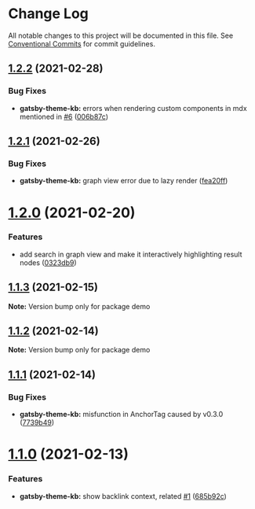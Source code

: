 # Change Log

All notable changes to this project will be documented in this file.
See [Conventional Commits](https://conventionalcommits.org) for commit guidelines.

## [1.2.2](https://github.com/hikerpig/gatsby-project-kb/compare/demo@1.2.1...demo@1.2.2) (2021-02-28)


### Bug Fixes

* **gatsby-theme-kb:** errors when rendering custom components in mdx mentioned in [#6](https://github.com/hikerpig/gatsby-project-kb/issues/6) ([006b87c](https://github.com/hikerpig/gatsby-project-kb/commit/006b87c3372908ae09f73bb9476171dfef279e05))





## [1.2.1](https://github.com/hikerpig/gatsby-project-kb/compare/demo@1.2.0...demo@1.2.1) (2021-02-26)


### Bug Fixes

* **gatsby-theme-kb:** graph view error due to lazy render ([fea20ff](https://github.com/hikerpig/gatsby-project-kb/commit/fea20ffbb4262e36d5adf707159f13c088d8842c))





# [1.2.0](https://github.com/hikerpig/gatsby-project-kb/compare/demo@1.1.3...demo@1.2.0) (2021-02-20)


### Features

* add search in graph view and make it interactively highlighting result nodes ([0323db9](https://github.com/hikerpig/gatsby-project-kb/commit/0323db9ca8f8169d001b021724ca49714b5f10e4))





## [1.1.3](https://github.com/hikerpig/gatsby-project-kb/compare/demo@1.1.2...demo@1.1.3) (2021-02-15)

**Note:** Version bump only for package demo





## [1.1.2](https://github.com/hikerpig/gatsby-project-kb/compare/demo@1.1.1...demo@1.1.2) (2021-02-14)

**Note:** Version bump only for package demo





## [1.1.1](https://github.com/hikerpig/gatsby-project-kb/compare/demo@1.1.0...demo@1.1.1) (2021-02-14)


### Bug Fixes

* **gatsby-theme-kb:** misfunction in AnchorTag caused by v0.3.0 ([7739b49](https://github.com/hikerpig/gatsby-project-kb/commit/7739b496866eb6573dad0600fa252cd292aa1348))





# [1.1.0](https://github.com/hikerpig/gatsby-project-kb/compare/demo@1.0.3...demo@1.1.0) (2021-02-13)


### Features

* **gatsby-theme-kb:** show backlink context, related [#1](https://github.com/hikerpig/gatsby-project-kb/issues/1) ([685b92c](https://github.com/hikerpig/gatsby-project-kb/commit/685b92c3970116cc593581f52ecc6e0b66b0c146))
